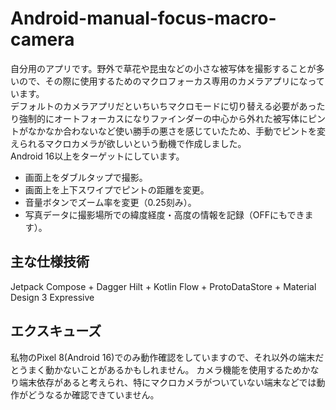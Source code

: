 # Android-manual-focus-macro-camera
自分用のアプリです。野外で草花や昆虫などの小さな被写体を撮影することが多いので、その際に使用するためのマクロフォーカス専用のカメラアプリになっています。<br>
デフォルトのカメラアプリだといちいちマクロモードに切り替える必要があったり強制的にオートフォーカスになりファインダーの中心から外れた被写体にピントがなかなか合わないなど使い勝手の悪さを感じていたため、手動でピントを変えられるマクロカメラが欲しいという動機で作成しました。<br>
Android 16以上をターゲットにしています。<br>

- 画面上をダブルタップで撮影。<br>
- 画面上を上下スワイプでピントの距離を変更。<br>
- 音量ボタンでズーム率を変更（0.25刻み）。<br>
- 写真データに撮影場所での緯度経度・高度の情報を記録（OFFにもできます）。<br>


## 主な仕様技術
Jetpack Compose + Dagger Hilt + Kotlin Flow + ProtoDataStore + Material Design 3 Expressive


## エクスキューズ
私物のPixel 8(Android 16)でのみ動作確認をしていますので、それ以外の端末だとうまく動かないことがあるかもしれません。
カメラ機能を使用するためかなり端末依存があると考えられ、特にマクロカメラがついていない端末などでは動作がどうなるか確認できていません。

